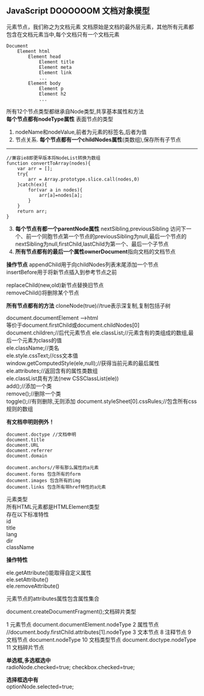 ## JavaScript DOOOOOOM 文档对象模型 ##
<html>元素节点，我们称之为文档元素  
文档原始是文档的最外层元素，其他所有元素都包含在文档元素当中,每个文档只有一个文档元素  

	Document
		Element html
			Element head
				Element title
				Element meta	
				Element link
				... 
			Element body
				Element p
				Element h2
				...
所有12个节点类型都继承自Node类型,共享基本属性和方法  
**每个节点都有nodeType属性**  表面节点的类型  

1. nodeName和nodeValue,前者为元素的标签名,后者为值  
2. 节点关系. **每个节点都有一个childNodes属性**(类数组),保存所有子节点
*** 
	//兼容ie8即更早版本将NodeList转换为数组
	function convertToArray(nodes){
		var arr = [];
		try{
			arr = Array.prototype.slice.call(nodes,0)
		}catch(ex){
			for(var a in nodes){
				arr[a]=nodes[a];
			}
		}
		return arr;
	}

3. **每个节点有都一个parentNode属性** nextSibling,previousSibling 访问下一个、前一个同胞节点第一个节点的previousSibling为null,最后一个节点的nextSibling为null,firstChild,lastChild为第一个、最后一个子节点  
4. **所有节点都有的最后一个属性ownerDocument**指向文档的文档节点

**操作节点**
appendChild用于向childNodes列表末尾添加一个节点  
insertBefore用于将新节点插入到参考节点之前

replaceChild(new,old)新节点替换旧节点  
removeChild()将删除某个节点  

**所有节点都有的方法**
cloneNode(true)//true表示深复制,复制包括子树  
  
document.documentElement  -->html  
等价于document.firstChild或document.childNodes[0]  
document.children;//后代元素节点
ele.classList;//元素含有的类组成的数组,最后一个元素为class的值  
ele.className;//类名  
ele.style.cssText;//css文本值  
window.getComputedStyle(ele,null);//获得当前元素的最后属性
ele.attributes;//返回含有的属性类数组  
ele.classList具有方法(new CSSClassList(ele))  
add();//添加一个类  
remove();//删除一个类  
toggle();//有则删除,无则添加
document.styleSheet[0].cssRules;//包含所有css规则的数组  

**有文档申明则例外！**  

	document.doctype //文档申明  
	document.title  
	document.URL 
	document.referrer  
	document.domain  

	document.anchors//带有那么属性的a元素  
	document.forms 包含所有的form  
	document.images 包含所有的img
	document.links 包含所有带href特性的a元素  
	
元素类型  
所有HTML元素都是HTMLElement类型  
存在以下标准特性  
id  
title  
lang  
dir  
className  

**操作特性**

ele.getAttribute()能取得自定义属性    
ele.setAttribute()  
ele.removeAttribute()  

元素节点的attributes属性包含属性集合  

document.createDocumentFragment();文档碎片类型

1 元素节点 document.documentElement.nodeType
2 属性节点 //document.body.firstChild.attributes[1].nodeType
3 文本节点 
8 注释节点 
9 文档节点 document.nodeType
10 文档类型节点 document.doctype.nodeType
11 文档碎片节点


**单选框,多选框选中**  
radioNode.checked=true;
checkbox.checked=true;

**选择框选中有**  
optionNode.selected=true;